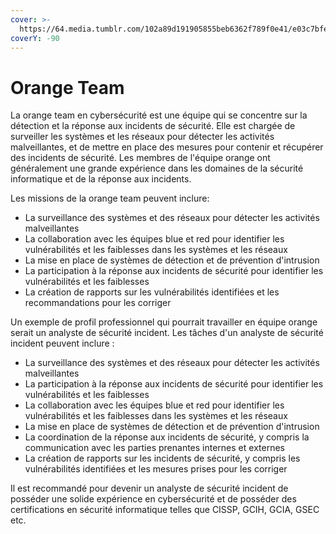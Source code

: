 ```yaml
---
cover: >-
  https://64.media.tumblr.com/102a89d191905855beb6362f789f0e41/e03c7bfe83094828-41/s2048x3072/0ace86037932f7f542b73990de06a93da1ba285d.jpg
coverY: -90
---
```


# Orange Team

La orange team en cybersécurité est une équipe qui se concentre sur la détection et la réponse aux incidents de sécurité. Elle est chargée de surveiller les systèmes et les réseaux pour détecter les activités malveillantes, et de mettre en place des mesures pour contenir et récupérer des incidents de sécurité. Les membres de l'équipe orange ont généralement une grande expérience dans les domaines de la sécurité informatique et de la réponse aux incidents.

Les missions de la orange team peuvent inclure:

* La surveillance des systèmes et des réseaux pour détecter les activités malveillantes
* La collaboration avec les équipes blue et red pour identifier les vulnérabilités et les faiblesses dans les systèmes et les réseaux
* La mise en place de systèmes de détection et de prévention d'intrusion
* La participation à la réponse aux incidents de sécurité pour identifier les vulnérabilités et les faiblesses
* La création de rapports sur les vulnérabilités identifiées et les recommandations pour les corriger

Un exemple de profil professionnel qui pourrait travailler en équipe orange serait un analyste de sécurité incident. Les tâches d'un analyste de sécurité incident peuvent inclure :

* La surveillance des systèmes et des réseaux pour détecter les activités malveillantes
* La participation à la réponse aux incidents de sécurité pour identifier les vulnérabilités et les faiblesses
* La collaboration avec les équipes blue et red pour identifier les vulnérabilités et les faiblesses dans les systèmes et les réseaux
* La mise en place de systèmes de détection et de prévention d'intrusion
* La coordination de la réponse aux incidents de sécurité, y compris la communication avec les parties prenantes internes et externes
* La création de rapports sur les incidents de sécurité, y compris les vulnérabilités identifiées et les mesures prises pour les corriger

Il est recommandé pour devenir un analyste de sécurité incident de posséder une solide expérience en cybersécurité et de posséder des certifications en sécurité informatique telles que CISSP, GCIH, GCIA, GSEC etc.

